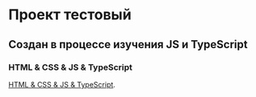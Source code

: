 # Проект тестовый
## Создан в процессе изучения JS и TypeScript

### HTML & CSS & JS & TypeScript

[HTML & CSS & JS & TypeScript](https://greyambler.github.io/traffic-lamps-third/dist).
